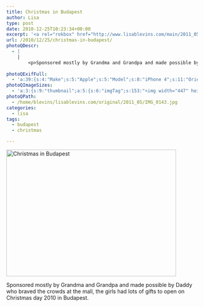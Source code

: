 ```yaml
---
title: Christmas in Budapest
author: Lisa
type: post
date: 2010-12-25T10:23:34+00:00
excerpt: '<a rel="rokbox" href="http://www.lisablevins.com/main/2011_05/IMG_0143.jpg" title="Christmas in Budapest"><img width="447" height="334" alt="Christmas in Budapest" src="http://www.lisablevins.com/thumbnail/2011_05/IMG_0143.jpg" class="photoQexcerpt photoQLinkImg" /></a>'
url: /2010/12/25/christmas-in-budapest/
photoQDescr:
  - |
    |
        <p>Sponsored mostly by Grandma and Grandpa and made possible by Daddy who braved the crowds at the mall, the girls had lots of gifts to open on Christmas day 2010 in Budapest.</p>
        
photoQExifFull:
  - 'a:39:{s:4:"Make";s:5:"Apple";s:5:"Model";s:8:"iPhone 4";s:11:"Orientation";s:17:"1: Normal (0 deg)";s:11:"xResolution";s:26:"72 dots per ResolutionUnit";s:11:"yResolution";s:26:"72 dots per ResolutionUnit";s:14:"ResolutionUnit";s:4:"Inch";s:8:"Software";s:5:"4.2.1";s:8:"DateTime";s:19:"2010:12:25 07:29:28";s:12:"ExposureTime";s:8:"1/15 sec";s:7:"FNumber";s:5:"f/2.8";s:15:"ExposureProgram";s:7:"Program";s:15:"ISOSpeedRatings";s:3:"400";s:11:"ExifVersion";s:12:"version 2.21";s:16:"DateTimeOriginal";s:19:"2010:12:25 07:29:28";s:17:"DateTimedigitized";s:19:"2010:12:25 07:29:28";s:17:"ShutterSpeedValue";s:8:"1/15 sec";s:13:"ApertureValue";s:5:"f/2.8";s:12:"MeteringMode";s:7:"Average";s:5:"Flash";s:16:"Flash, Auto-Mode";s:11:"FocalLength";s:7:"3.85 mm";s:15:"SubjectLocation";s:4:"1295";s:15:"FlashPixVersion";s:9:"version 1";s:10:"ColorSpace";s:4:"sRGB";s:14:"ExifImageWidth";s:11:"2592 pixels";s:15:"ExifImageHeight";s:11:"1936 pixels";s:13:"SensingMethod";s:35:"Unknown: One Chip Color Area Sensor";s:12:"ExposureMode";s:1:"0";s:12:"WhiteBalance";s:1:"0";s:16:"SceneCaptureMode";s:1:"0";s:9:"Sharpness";s:1:"1";s:20:"FocalLength35mmEquiv";s:0:"";s:7:"NumTags";s:1:"7";s:18:"Latitude Reference";s:1:"N";s:8:"Latitude";s:15:"47.598833333333";s:19:"Longitude Reference";s:1:"E";s:9:"Longitude";s:7:"19.1835";s:4:"Time";s:10:"22.66:29:6";s:17:"ImageDirectionRef";s:1:"T";s:14:"ImageDirection";s:15:"160.90980392157";}'
photoQImageSizes:
  - 'a:3:{s:9:"thumbnail";a:5:{s:6:"imgTag";s:153:"<img width="447" height="334" alt="Christmas in Budapest" src="http://www.lisablevins.com/thumbnail/2011_05/IMG_0143.jpg" class="PhotoQImg" />";s:6:"imgUrl";s:68:"http://www.lisablevins.com/thumbnail/2011_05/IMG_0143.jpg";s:7:"imgPath";s:71:"/home/blevins/lisablevins.com/thumbnail/2011_05/IMG_0143.jpg";s:8:"imgWidth";s:3:"447";s:9:"imgHeight";s:3:"334";}s:4:"main";a:5:{s:6:"imgTag";s:148:"<img width="700" height="523" alt="Christmas in Budapest" src="http://www.lisablevins.com/main/2011_05/IMG_0143.jpg" class="PhotoQImg" />";s:6:"imgUrl";s:63:"http://www.lisablevins.com/main/2011_05/IMG_0143.jpg";s:7:"imgPath";s:66:"/home/blevins/lisablevins.com/main/2011_05/IMG_0143.jpg";s:8:"imgWidth";s:3:"700";s:9:"imgHeight";s:3:"523";}s:8:"original";a:5:{s:6:"imgTag";s:154:"<img width="2592" height="1936" alt="Christmas in Budapest" src="http://www.lisablevins.com/original/2011_05/IMG_0143.jpg" class="PhotoQImg" />";s:6:"imgUrl";s:67:"http://www.lisablevins.com/original/2011_05/IMG_0143.jpg";s:7:"imgPath";s:70:"/home/blevins/lisablevins.com/original/2011_05/IMG_0143.jpg";s:8:"imgWidth";s:4:"2592";s:9:"imgHeight";s:4:"1936";}}'
photoQPath:
  - /home/blevins/lisablevins.com/original/2011_05/IMG_0143.jpg
categories:
  - lisa
tags:
  - budapest
  - christmas

---
```

<a rel="lightbox" href="http://www.lisablevins.com/main/2011_05/IMG_0143.jpg" title="Christmas in Budapest"><img width="447" height="334" alt="Christmas in Budapest" src="http://www.lisablevins.com/thumbnail/2011_05/IMG_0143.jpg" class="photoQcontent photoQLinkImg" /></a>

<div class="photoQDescr">
  <p>
    Sponsored mostly by Grandma and Grandpa and made possible by Daddy who braved the crowds at the mall, the girls had lots of gifts to open on Christmas day 2010 in Budapest.
  </p>
</div>